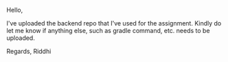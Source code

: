 Hello,

I've uploaded the backend repo that I've used for the assignment. Kindly do let me know if anything else, such as gradle command, etc. needs to be uploaded.

Regards,
Riddhi
